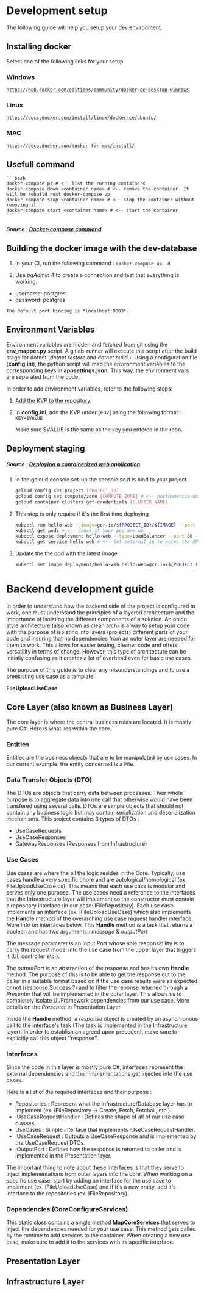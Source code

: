 # Development setup

The following guide will help you setup your dev environment.

## Installing docker

Select one of the following links for your setup

### Windows

[`https://hub.docker.com/editions/community/docker-ce-desktop-windows`](https://hub.docker.com/editions/community/docker-ce-desktop-windows)

### Linux

[`https://docs.docker.com/install/linux/docker-ce/ubuntu/`](https://docs.docker.com/install/linux/docker-ce/ubuntu/)

### MAC

[`https://docs.docker.com/docker-for-mac/install/`](https://docs.docker.com/docker-for-mac/install/)

## Usefull command
    ```bash
    docker-compose ps # <-- list the running containers
	docker-compose down <container name> # <-- remove the container. It will be rebuild next docker-compose up
    docker-compose stop <container name> # <-- stop the container without removing it
	docker-compose start <container name> # <-- start the container
    ```
##### Source : [Docker-compose command](https://docs.docker.com/compose/reference/)

## Building the docker image with the dev-database

1. In your CI, run the following command : 
`docker-compose up -d `

2. Use *pgAdmin 4* to create a connection and test that everything is working.
- username: postgres
- password: postgres

`The default port binding is *localhost:8083*.`


## Environment Variables

Environment variables are hidden and fetched from git using the **env_mapper.py** script.
A gitlab-runner will execute this script after the build stage for dotnet (*dotnet restore* and *dotnet build* ).
Using a configuration file (**config.ini**), the python script will map the environment variables to the corresponding keys in **appsettings.json**. This way,
the environment vars are separated from the code.

In order to add environment variables, refer to the following steps:
1. [Add the KVP to the repository](https://depot.dinf.usherbrooke.ca/projets/a19/eq10/projet_assurance/projet_assurance_backend/-/settings/ci_cd).
2. In **config.ini**, add the KVP under [env] using the following format :
   `KEY=$VALUE` 

    Make sure $VALUE is the same as the key you entered in the repo.



## Deployment staging
##### Source : [Deploying a containerized web application](https://cloud.google.com/kubernetes-engine/docs/tutorials/hello-app)

1. In the gcloud console set-up the console so it is bind to your project
    ```bash
    gcloud config set project [PROJECT_ID]
    gcloud config set compute/zone [COMPUTE_ZONE] # <-- northamerica-northeast1-a
    gcloud container clusters get-credentials [CLUSTER_NAME]
    ```

2. This step is only require if it's the first time deploying
    ```bash
    kubectl run hello-web --image=gcr.io/${PROJECT_ID}/${IMAGE} --port 8080
    kubectl get pods # <-- Check if your pod are up
    kubectl expose deployment hello-web --type=LoadBalancer --port 80 --target-port 8080
    kubectl get service hello-web # <-- Get external_ip to acces the API
    ```
    
3. Update the the pod with the latest image
    ```bash
    kubectl set image deployment/hello-web hello-web=gcr.io/${PROJECT_ID}/{$IMAGE}
    ```

# Backend development guide

In order to understand how the backend side of the project is configured to work, one must understand the principles of a layered architecture and the importance of isolating the different components of a solution.
An onion style architecture (also known as clean arch) is a way to setup your code with the purpose of isolating into layers (projects) different parts of your code and insuring that no dependencies from an outer layer are needed for them to work.
This allows for easier testing, cleaner code and offers versatility in terms of change. However, this type of architecture can be initially confusing as it creates a lot of overhead even for basic use cases.

The purpose of this guide is to clear any misunderstandings and to use a preexisting use case as a template.

**FileUploadUseCase**

## Core Layer (also known as Business Layer)

The core layer is where the central business rules are located. It is mostly pure C#. Here is what lies within the core.

### Entities

Entities are the business objects that are to be manipulated by use cases. In our current example, the entity concerned is a File.

### Data Transfer Objects (DTO)

The DTOs are objects that carry data between processes. Their whole purpose is to aggregate data into one call that otherwise would have been transfered using several calls.
DTOs are simple objects that should not contain any business logic but may contain serialization and deserialization mechanisms. This project contains 3 types of DTOs :

- UseCaseRequests
- UseCaseResponses
- GatewayResponses (Responses from Infrastructure)

### Use Cases 

Use cases are where the all the logic resides in the Core. Typically, use cases handle a very specific chore and are autological/homological (ex. FileUploadUseCase.cs). This means that each use case is modular and serves only one purpose.
The use cases need a reference to the interfaces that the Infrastructure layer will implement so the constructor must contain a repository interface (in our case: IFileRepository).
Each use case implements an interface (ex. IFileUploadUseCase) which also implements the **Handle** method of the overarching use case request handler interface. More info on interfaces below. This **Handle** method
is a task that returns a boolean and has two arguments : *message* & *outputPort*

The message parameter is an Input Port whose sole responsibility is to carry the request model into the use case from the upper layer that triggers it (UI, controller etc.).

The *outputPort* is an abstraction of the response and has its own **Handle** method. The purpose of this is to be able to get the response out to the caller in a suitable format based on if the use case results were as expected or not (response.Success ?) and to filter the reponse returned through a *Presenter* that will be implemented in the outer layer.
This allows us to completely isolate UI/Framework dependencies from our use case. More details on the *Presenter* in Presentation Layer.

Inside the **Handle** method, a *response* object is created by an asynchronous call to the interface's task (The task is implemented in the Infrastructure layer). In order to establish an agreed upon precedent, make sure to explicitly call this object ''response''.

### Interfaces

Since the code in this layer is mostly pure C#, interfaces represent the external dependencies and their implementations get injected into the use cases.

Here is a list of the required interfaces and their purpose :

- Repositories : Represent what the Infrastructure/Database layer has to implement (ex. IFileRepository -> Create, Fetch, Fetchall, etc.).
- IUseCaseRequestHandler : Defines the shape of all of our use case classes.
- UseCases : Simple interface that implements IUseCaseRequestHandler.
- IUseCaseRequest : Outputs a UseCaseResponse and is implemented by the UseCaseRequest DTOs.
- IOutputPort : Defines how the response is returned to caller and is implemented in the Presentation layer.

The important thing to note about these interfaces is that they serve to inject implementations from outer layers into the core. When working on a specific use case, start by adding an interface for the use case to implement
(ex. IFileUploadUseCase) and if it's a new entity, add it's interface to the repositories (ex. IFileRepository).

### Dependencies (CoreConfigureServices)

This static class contains a single method **MapCoreServices** that serves to inject the dependencies needed for your use case. This method gets called by the runtime to add services to the container.
When creating a new use case, make sure to add it to the services with its specific interface.

## Presentation Layer

## Infrastructure Layer